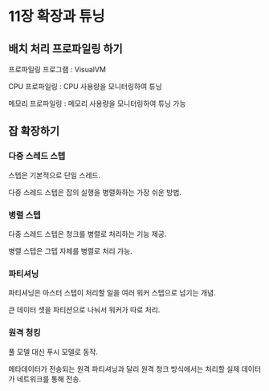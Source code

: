 # 11장 확장과 튜닝

## 배치 처리 프로파일링 하기

프로파일링 프로그램 : VisualVM

CPU 프로파일링 : CPU 사용량을 모니터링하여 튜닝

메모리 프로파일링 : 메모리 사용량을 모니터링하여 튜닝 가능


## 잡 확장하기

### 다중 스레드 스텝

스텝은 기본적으로 단일 스레드.

다중 스레드 스텝은 잡의 실행을 병렬화하는 가장 쉬운 방법.

### 병렬 스텝

다중 스레드 스텝은 청크를 병렬로 처리하는 기능 제공.

병렬 스텝은 그텝 자체를 병렬로 처리 가능.

### 파티셔닝

파티셔닝은 마스터 스텝이 처리할 일을 여러 워커 스텝으로 넘기는 개념.

큰 데이터 셋을 파티션으로 나눠서 워커가 따로 처리.

### 원격 청킹

풀 모델 대신 푸시 모델로 동작.

메타데이터가 전송되는 원격 파티셔닝과 달리 원격 청크 방식에서는 처리할 실제 데이터가 네트워크를 통해 전송.

